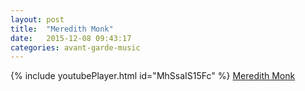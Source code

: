 ```yaml
---
layout: post
title:  "Meredith Monk"
date:   2015-12-08 09:43:17
categories: avant-garde-music
---
```

{% include youtubePlayer.html id="MhSsaIS15Fc" %}
[Meredith Monk]

[Meredith Monk]: http://www.meredithmonk.org/
